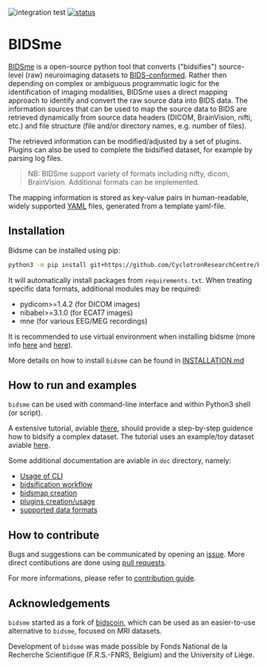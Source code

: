 ![integration test](https://github.com/CyclotronResearchCentre/bidsme/actions/workflows/integration.yml/badge.svg)
[![status](https://joss.theoj.org/papers/aeabccb41b627f6223fa2d64e17c64f8/status.svg)](https://joss.theoj.org/papers/aeabccb41b627f6223fa2d64e17c64f8)

# BIDSme

[BIDSme](https://github.com/CyclotronResearchCentre/bidsme)
is a open-source python tool that converts ("bidsifies") source-level (raw) neuroimaging 
datasets to [BIDS-conformed](https://bids-specification.readthedocs.io/en/stable).
Rather then depending on complex or ambiguous programmatic logic for the 
identification of imaging modalities, BIDSme uses a direct mapping approach to 
identify and convert the raw source data into BIDS data. The information sources 
that can be used to map the source data to BIDS are retrieved dynamically from 
source data headers (DICOM, BrainVision, nifti, etc.) and
file structure (file and/or directory names, e.g. number of files).

The retrieved information can be modified/adjusted by a set of plugins.
Plugins can also be used to complete the bidsified 
dataset, for example by parsing log files. 

> NB: BIDSme support variety of formats including nifty, dicom, BrainVision.
Additional formats can be implemented.

The mapping information is stored as key-value pairs in human-readable,
widely supported [YAML](http://yaml.org/) files, generated from a template yaml-file.


## Installation

Bidsme can be installed using pip:

```bash
python3 -m pip install git+https://github.com/CyclotronResearchCentre/bidsme.git
```

It will automatically install packages from `requirements.txt`. When treating specific data formats, additional modules may be required:

- pydicom>=1.4.2 (for DICOM images)
- nibabel>=3.1.0 (for ECAT7 images)
- mne (for various EEG/MEG recordings)

It is recommended to use virtual environment when installing bidsme (more info [here](https://github.com/CyclotronResearchCentre/bidsme_tutorial#using-virtual-environments-and-kernels) and [here](https://docs.python.org/3/library/venv.html)).

More details on how to install `bidsme` can be found in [INSTALLATION.md](INSTALLATION.md)

## How to run and examples

`bidsme` can be used with command-line interface and within Python3 shell (or script).

A extensive tutorial, aviable [there](https://github.com/CyclotronResearchCentre/bidsme_tutorial), should provide a step-by-step guidence how to bidsify a complex dataset.
The tutorial uses an example/toy dataset aviable [here](https://github.com/CyclotronResearchCentre/bidsme_examples).

Some additional documentation are aviable in `doc` directory, namely:
  - [Usage of CLI](doc/cli-interface.md)
  - [bidsification workflow](doc/workflow.md)
  - [bidsmap creation](doc/creating_map.md)
  - [plugins creation/usage](doc/plugins.md)
  - [supported data formats](doc/data_formats.md)

## How to contribute

Bugs and suggestions can be communicated by opening an [issue](https://github.com/CyclotronResearchCentre/bidsme/issues). More direct contibutions are done using [pull requests](https://github.com/CyclotronResearchCentre/bidsme/pulls).

For more informations, please refer to [contribution guide](CONTRIBUTING.md).

## Acknowledgements

`bidsme` started as a fork of [bidscoin](https://github.com/Donders-Institute/bidscoin), which can be used as an easier-to-use alternative to `bidsme`, focused on MRI datasets.

Development of `bidsme` was made possible by Fonds National de la Recherche Scientifique (F.R.S.-FNRS, Belgium) and the University of Liège.
